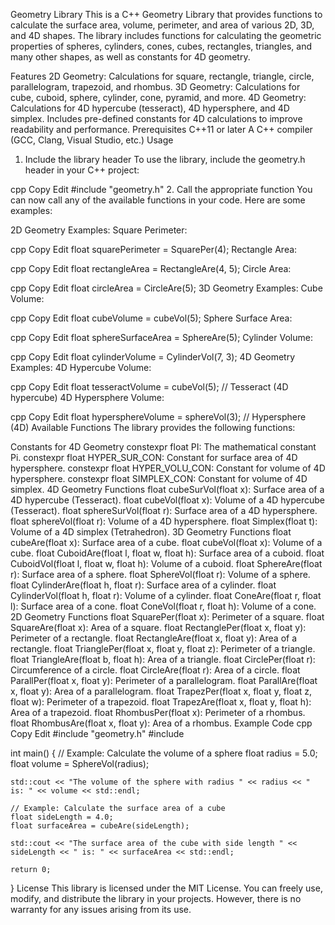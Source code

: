 Geometry Library
This is a C++ Geometry Library that provides functions to calculate the surface area, volume, perimeter, and area of various 2D, 3D, and 4D shapes. The library includes functions for calculating the geometric properties of spheres, cylinders, cones, cubes, rectangles, triangles, and many other shapes, as well as constants for 4D geometry.

Features
2D Geometry: Calculations for square, rectangle, triangle, circle, parallelogram, trapezoid, and rhombus.
3D Geometry: Calculations for cube, cuboid, sphere, cylinder, cone, pyramid, and more.
4D Geometry: Calculations for 4D hypercube (tesseract), 4D hypersphere, and 4D simplex.
Includes pre-defined constants for 4D calculations to improve readability and performance.
Prerequisites
C++11 or later
A C++ compiler (GCC, Clang, Visual Studio, etc.)
Usage
1. Include the library header
To use the library, include the geometry.h header in your C++ project:

cpp
Copy
Edit
#include "geometry.h"
2. Call the appropriate function
You can now call any of the available functions in your code. Here are some examples:

2D Geometry Examples:
Square Perimeter:

cpp
Copy
Edit
float squarePerimeter = SquarePer(4);
Rectangle Area:

cpp
Copy
Edit
float rectangleArea = RectangleAre(4, 5);
Circle Area:

cpp
Copy
Edit
float circleArea = CircleAre(5);
3D Geometry Examples:
Cube Volume:

cpp
Copy
Edit
float cubeVolume = cubeVol(5);
Sphere Surface Area:

cpp
Copy
Edit
float sphereSurfaceArea = SphereAre(5);
Cylinder Volume:

cpp
Copy
Edit
float cylinderVolume = CylinderVol(7, 3);
4D Geometry Examples:
4D Hypercube Volume:

cpp
Copy
Edit
float tesseractVolume = cubeVol(5);  // Tesseract (4D hypercube)
4D Hypersphere Volume:

cpp
Copy
Edit
float hypersphereVolume = sphereVol(3);  // Hypersphere (4D)
Available Functions
The library provides the following functions:

Constants for 4D Geometry
constexpr float PI: The mathematical constant Pi.
constexpr float HYPER_SUR_CON: Constant for surface area of 4D hypersphere.
constexpr float HYPER_VOLU_CON: Constant for volume of 4D hypersphere.
constexpr float SIMPLEX_CON: Constant for volume of 4D simplex.
4D Geometry Functions
float cubeSurVol(float x): Surface area of a 4D hypercube (Tesseract).
float cubeVol(float x): Volume of a 4D hypercube (Tesseract).
float sphereSurVol(float r): Surface area of a 4D hypersphere.
float sphereVol(float r): Volume of a 4D hypersphere.
float Simplex(float t): Volume of a 4D simplex (Tetrahedron).
3D Geometry Functions
float cubeAre(float x): Surface area of a cube.
float cubeVol(float x): Volume of a cube.
float CuboidAre(float l, float w, float h): Surface area of a cuboid.
float CuboidVol(float l, float w, float h): Volume of a cuboid.
float SphereAre(float r): Surface area of a sphere.
float SphereVol(float r): Volume of a sphere.
float CylinderAre(float h, float r): Surface area of a cylinder.
float CylinderVol(float h, float r): Volume of a cylinder.
float ConeAre(float r, float l): Surface area of a cone.
float ConeVol(float r, float h): Volume of a cone.
2D Geometry Functions
float SquarePer(float x): Perimeter of a square.
float SquareAre(float x): Area of a square.
float RectanglePer(float x, float y): Perimeter of a rectangle.
float RectangleAre(float x, float y): Area of a rectangle.
float TrianglePer(float x, float y, float z): Perimeter of a triangle.
float TriangleAre(float b, float h): Area of a triangle.
float CirclePer(float r): Circumference of a circle.
float CircleAre(float r): Area of a circle.
float ParallPer(float x, float y): Perimeter of a parallelogram.
float ParallAre(float x, float y): Area of a parallelogram.
float TrapezPer(float x, float y, float z, float w): Perimeter of a trapezoid.
float TrapezAre(float x, float y, float h): Area of a trapezoid.
float RhombusPer(float x): Perimeter of a rhombus.
float RhombusAre(float x, float y): Area of a rhombus.
Example Code
cpp
Copy
Edit
#include "geometry.h"
#include <iostream>

int main() {
    // Example: Calculate the volume of a sphere
    float radius = 5.0;
    float volume = SphereVol(radius);
    
    std::cout << "The volume of the sphere with radius " << radius << " is: " << volume << std::endl;

    // Example: Calculate the surface area of a cube
    float sideLength = 4.0;
    float surfaceArea = cubeAre(sideLength);
    
    std::cout << "The surface area of the cube with side length " << sideLength << " is: " << surfaceArea << std::endl;

    return 0;
}
License
This library is licensed under the MIT License. You can freely use, modify, and distribute the library in your projects. However, there is no warranty for any issues arising from its use.
